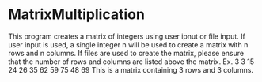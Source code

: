 # MatrixMultiplication
This program creates a matrix of integers using user ipnut or file input. If user input is used, a single integer n will be used to create a matrix with n rows and n columns. If files are used to create the matrix, please ensure that the number of rows and columns are listed above the matrix.
Ex. 3 3
    15 24 26
    35 62 59
    75 48 69
This is a matrix containing 3 rows and 3 columns.
